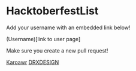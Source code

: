 # HacktoberfestList
Add your username with an embedded link below!


(Username)[link to user page]


Make sure you create a new pull request!

[Karoawr](https://github.com/Karoawr)
[DRXDESIGN](https://github.com/drxdesign)